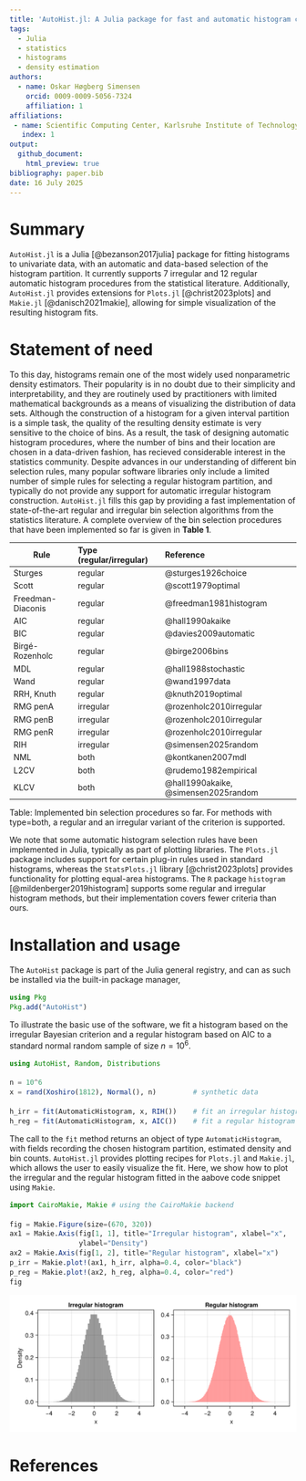 ```yaml
---
title: 'AutoHist.jl: A Julia package for fast and automatic histogram construction'
tags:
  - Julia
  - statistics
  - histograms
  - density estimation
authors:
  - name: Oskar Høgberg Simensen
    orcid: 0009-0009-5056-7324
    affiliation: 1
affiliations:
 - name: Scientific Computing Center, Karlsruhe Institute of Technology
   index: 1
output:
  github_document:
    html_preview: true
bibliography: paper.bib
date: 16 July 2025
---
```


# Summary

`AutoHist.jl` is a Julia [@bezanson2017julia] package for fitting histograms to univariate data, with an automatic and data-based selection of the histogram partition.
It currently supports 7 irregular and 12 regular automatic histogram procedures from the statistical literature. Additionally, `AutoHist.jl` provides extensions for `Plots.jl` [@christ2023plots] and `Makie.jl` [@danisch2021makie],
allowing for simple visualization of the resulting histogram fits.

# Statement of need

To this day, histograms remain one of the most widely used nonparametric density estimators. Their popularity is in no doubt due to their simplicity and interpretability,
and they are routinely used by practitioners with limited mathematical backgrounds as a means of visualizing the distribution of data sets. 
Although the construction of a histogram for a given interval partition is a simple task, the quality of the resulting density estimate is very sensitive to the choice of bins.
As a result, the task of designing automatic histogram procedures, where the number of bins and their location are chosen in a data-driven fashion, has recieved considerable interest in the statistics community.
Despite advances in our understanding of different bin selection rules, many popular software libraries only include a limited number of simple rules for selecting a regular histogram partition,
and typically do not provide any support for automatic irregular histogram construction.
`AutoHist.jl` fills this gap by providing a fast implementation of state-of-the-art regular and irregular bin selection algorithms from the statistics literature. A complete overview of the bin selection procedures that have been implemented so far is given in **Table 1**.

| Rule | Type (regular/irregular) | Reference |
|--------------------|:-------------------------|:-------------------------|
| Sturges           | regular   | @sturges1926choice |
| Scott             | regular   | @scott1979optimal   |
| Freedman-Diaconis | regular   | @freedman1981histogram |
| AIC               | regular   | @hall1990akaike    |
| BIC               | regular   | @davies2009automatic  |
| Birgé-Rozenholc   | regular   | @birge2006bins |
| MDL               | regular   | @hall1988stochastic |
| Wand              | regular   | @wand1997data |
| RRH, Knuth        | regular   | @knuth2019optimal |
| RMG penA          | irregular | @rozenholc2010irregular |
| RMG penB          | irregular | @rozenholc2010irregular |
| RMG penR          | irregular | @rozenholc2010irregular |
| RIH               | irregular | @simensen2025random |
| NML               | both      | @kontkanen2007mdl |
| L2CV              | both      | @rudemo1982empirical |
| KLCV              | both      | @hall1990akaike, @simensen2025random |
 

Table: Implemented bin selection procedures so far. For methods with type=both, a regular and an irregular variant of the criterion is supported.

We note that some automatic histogram selection rules have been implemented in Julia, typically as part of plotting libraries.
The `Plots.jl` package includes support for certain plug-in rules used in standard histograms, whereas the `StatsPlots.jl` library [@christ2023plots] provides functionality for plotting equal-area histograms.
The `R` package `histogram` [@mildenberger2019histogram] supports some regular and irregular histogram methods, but their implementation covers fewer criteria than ours.

# Installation and usage

The `AutoHist` package is part of the Julia general registry, and can as such be installed via the built-in package manager,
```julia
using Pkg
Pkg.add("AutoHist")
```

To illustrate the basic use of the software, we fit a histogram based on the irregular Bayesian criterion and a regular histogram based on AIC to a standard normal random sample of size $n = 10^6$.

```julia
using AutoHist, Random, Distributions

n = 10^6
x = rand(Xoshiro(1812), Normal(), n)         # synthetic data

h_irr = fit(AutomaticHistogram, x, RIH())    # fit an irregular histogram
h_reg = fit(AutomaticHistogram, x, AIC())    # fit a regular histogram
```

The call to the `fit` method returns an object of type `AutomaticHistogram`, with fields recording the chosen histogram partition, estimated density and bin counts. `AutoHist.jl` provides plotting recipes for `Plots.jl` and `Makie.jl`, which allows the user to easily visualize the fit. Here, we show how to plot the irregular and the regular histogram fitted in the aabove code snippet using `Makie`.

```julia
import CairoMakie, Makie # using the CairoMakie backend

fig = Makie.Figure(size=(670, 320))
ax1 = Makie.Axis(fig[1, 1], title="Irregular histogram", xlabel="x",
                 ylabel="Density")
ax2 = Makie.Axis(fig[1, 2], title="Regular histogram", xlabel="x")
p_irr = Makie.plot!(ax1, h_irr, alpha=0.4, color="black")
p_reg = Makie.plot!(ax2, h_reg, alpha=0.4, color="red")
fig
```
![Plot of the irregular and regular histogram fit to the standard normal sample.](figures/makie_plotting.png)


# References